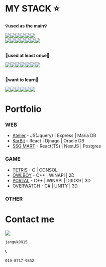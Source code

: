 # <div> MY STACK ⭐</div>

**💡used as the main💡**
<div style="display:flex">
<img src="https://img.shields.io/badge/Firebase-FFCA28?style=for-the-badge&logo=firebase&logoColor=white"/>
 <img src="https://img.shields.io/badge/CSS3-1572B6?style=for-the-badge&logo=CSS3&logoColor=white"/>
 <img src="https://img.shields.io/badge/Git-F05032?style=for-the-badge&logo=Git&logoColor=white"/>
  <img src="https://img.shields.io/badge/HTML5-E34F26?style=for-the-badge&logo=HTML5&logoColor=white"/>
  <img src="https://img.shields.io/badge/jQuery-0769AD?style=for-the-badge&logo=jQuery&logoColor=white"/>
  <img src="https://img.shields.io/badge/JavaScript-F7DF1E?style=for-the-badge&logo=JavaScript&logoColor=black"/>
  </div>
 <div style="display:flex">
 <img src="https://img.shields.io/badge/TypeScript-3178C6?style=for-the-badge&logo=TypeScript&logoColor=white"/>
 <img src="https://img.shields.io/badge/React-61DAFB?style=for-the-badge&logo=React&logoColor=black"/>
 <img src="https://img.shields.io/badge/Node.js-339933?style=for-the-badge&logo=Node.js&logoColor=white"/>
 <img src="https://img.shields.io/badge/ANTD-1177AA?style=for-the-badge"/>
 <img src="https://img.shields.io/badge/Relational SQL-FCC624?style=for-the-badge&logo=MySQL&logoColor=black"/>
 <img src="https://img.shields.io/badge/NestJS-E0234E?style=for-the-badge&logo=NestJS&logoColor=white"/>
 <img src="https://img.shields.io/badge/Visual Studio Code-007ACC?style=for-the-badge&logo=Visual Studio Code&logoColor=white"/>
 </div>

<br />

**🔧used at least once🔧**
 <div style="display:flex">
  <img src="https://img.shields.io/badge/Express-000000?style=for-the-badge&logo=Express&logoColor=white"/>
  <img src="https://img.shields.io/badge/Docker-2496ED?style=for-the-badge&logo=Docker&logoColor=white"/>
 <img src="https://img.shields.io/badge/Expo-000020?style=for-the-badge&logo=Expo&logoColor=white"/>
<img src="https://img.shields.io/badge/Linux-FCC624?style=for-the-badge&logo=Linux&logoColor=black"/>
<img src="https://img.shields.io/badge/NumPy-013243?style=for-the-badge&logo=NumPy&logoColor=white"/>
<img src="https://img.shields.io/badge/Python-3776AB?style=for-the-badge&logo=Python&logoColor=white"/>
<img src="https://img.shields.io/badge/Selenium-43B02A?style=for-the-badge&logo=Selenium&logoColor=white"/>
 </div>
 <div style="display:flex">
 </div>
 
<br />


 **📌want to learn📌**
  <div style="display:flex">
 <img src="https://img.shields.io/badge/Unity-FFFFFF?style=for-the-badge&logo=Unity&logoColor=black"/>
 <img src="https://img.shields.io/badge/AWS-232F3E?style=for-the-badge&logo=Amazon AWS&logoColor=white"/>
<img src="https://img.shields.io/badge/Unreal-0E1128?style=for-the-badge&logo=Unreal Engine&logoColor=white"/>
<img src="https://img.shields.io/badge/Jenkins-D24939?style=for-the-badge&logo=Jenkins&logoColor=black"/>
<img src="https://img.shields.io/badge/Spring-6DB33F?style=for-the-badge&logo=Spring&logoColor=white"/>
<img src="https://img.shields.io/badge/Mongo DB-47A248?style=for-the-badge&logo=MongoDB&logoColor=white"/>
</div>

# Portfolio

### WEB
- [Atelier](https://youtu.be/oAT4Or5_nkk/) - JS(Jquery) | Express | Maria DB
- [KorBit](https://youtu.be/2MIXWtGgD78/) - React | Djnago | Oracle DB
- [SSG MART](https://breakdance.github.io/breakdance/) - React(TS) | NestJS | Postgres 
### GAME
- [TETRIS](https://breakdance.github.io/breakdance/) - C | CONSOL
- [OWLBOY](https://breakdance.github.io/breakdance/) - C++ | WINAPI | 2D
- [PORTAL](https://breakdance.github.io/breakdance/) - C++ | WINAPI | D3DX9 | 3D
- [OVERWATCH](https://breakdance.github.io/breakdance/) - C# | UNITY | 3D
### OTHER

# Contact me

<img src="https://img.shields.io/badge/KAKAO-FFCD00?style=for-the-badge&logo=KakaoTalk&logoColor=black"/>

 ```sh
janguk0815
```

📞
 ```sh
010-8717-9852
```
